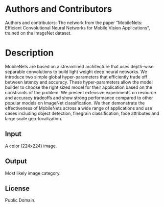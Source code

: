 # Authors and Contributors

Authors and contributors: The network from the paper "MobileNets: Efficient Convolutional Neural Networks for Mobile Vision Applications", trained on the ImageNet dataset.

# Description

MobileNets are based on a streamlined architecture that uses depth-wise separable convolutions to build light weight deep neural networks. We introduce two simple global hyper-parameters that efficiently trade off between latency and accuracy. These hyper-parameters allow the model builder to choose the right sized model for their application based on the constraints of the problem. We present extensive experiments on resource and accuracy tradeoffs and show strong performance compared to other popular models on ImageNet classification. We then demonstrate the effectiveness of MobileNets across a wide range of applications and use cases including object detection, finegrain classification, face attributes and large scale geo-localization.

## Input

A color (224x224) image.

## Output

Most likely image category.

## License

Public Domain.
